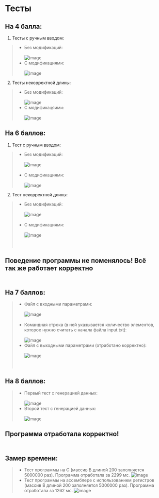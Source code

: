 # Тесты

## На 4 балла:
1. Тесты с ручным вводом: <br/>
> * Без модификаций: <br/> <br/>
> ![image](https://user-images.githubusercontent.com/66753948/197071947-2eb23d35-fe5a-4a66-83e0-88b07d340097.png) <br/>
> * С модификациями: <br/> <br/>
> ![image](https://user-images.githubusercontent.com/66753948/197071406-dc05f622-b904-45c1-aea2-7eff47afb232.png) <br/>

2. Тесты некорректной длины: <br/>
> * Без модификаций: <br/> <br/>
> ![image](https://user-images.githubusercontent.com/66753948/197072505-ad1897bf-3754-4838-89ef-2e7b98519457.png) <br/>
> * С модификацяими: <br/> <br/>
> ![image](https://user-images.githubusercontent.com/66753948/197072597-536721dd-7734-4858-9e57-7f2ae6909bb0.png) <br/>

## На 6 баллов:
1. Тест с ручным вводом: <br/>
> * Без модификаций: <br/> <br/>
> ![image](https://user-images.githubusercontent.com/66753948/197085493-1b733b0f-98f6-44cf-8c54-533b4e0bfecf.png) <br/> <br/>
> * С модификациями: <br/> <br/>
> ![image](https://user-images.githubusercontent.com/66753948/197080475-bffd262b-f3af-4b5f-97dd-47c66c9fb04c.png)

2. Тест некорректной длины: <br/>
> * Без модификаций: <br/> <br/>
> ![image](https://user-images.githubusercontent.com/66753948/197085596-5e26a645-c9c0-442e-834d-963fbf06ad23.png) <br/> <br/>
> * С модификациями: <br/> <br/>
> ![image](https://user-images.githubusercontent.com/66753948/197080864-4638e1e6-a6c4-4e57-a6d0-e9e7a5667147.png) <br/> <br/> <br/>
## Поведение программы не поменялось! Всё так же работает корректно <br/> <br/>

## На 7 баллов: <br/>
> * Файл с входными параметрами: <br/> <br/>
> ![image](https://user-images.githubusercontent.com/66753948/197082392-062bd68b-55c5-4247-a666-8782caeb5c0f.png) <br/> <br/>
> * Командная строка (в ней указывается количество элементов, которое нужно считать с начала файла input.txt): <br/> <br/>
> ![image](https://user-images.githubusercontent.com/66753948/197082590-9050c1b4-7311-4a82-8e01-9ad93463dd3b.png) <br/>
> * Файл с выходными параметрами (отработано корректно): <br/> <br/>
> ![image](https://user-images.githubusercontent.com/66753948/197082726-affb2baa-8a55-45cc-bc7c-d8071dee759d.png) <br/> <br/> <br/>

## На 8 баллов: <br/>
> * Первый тест с генерацией данных: <br/> <br/>
> ![image](https://user-images.githubusercontent.com/66753948/197083729-cd7a6b03-dc23-4f45-bc56-602acc5dd445.png) <br/>
> * Второй тест с генерацией данных: <br/> <br/>
> ![image](https://user-images.githubusercontent.com/66753948/197083842-490f3b3c-2526-4c02-b14e-772518b26aff.png) <br/>
## Программа отработала корректно! <br/> <br/>
## Замер времени: <br/>
> * Тест программы на C (массив B длиной 200 заполняется 5000000 раз). Программа отработала за 2299 мс.
> ![image](https://user-images.githubusercontent.com/66753948/197295225-27ea2030-785f-4606-af9c-dd0f181bb13e.png)
> * Тест программы на ассемблере с использованием регистров (массив B длиной 200 заполняется 5000000 раз).  Программа отработала за 1262 мс.
> ![image](https://user-images.githubusercontent.com/66753948/197295439-f32668a5-0d22-40e1-b159-909bc59f7a2e.png)

